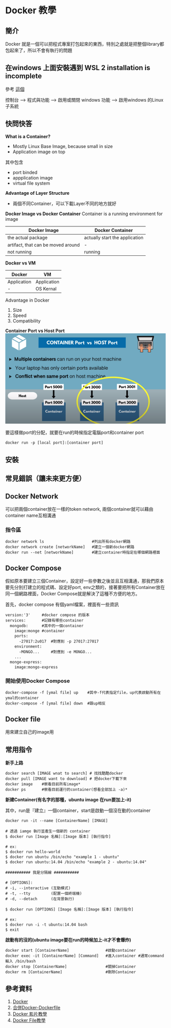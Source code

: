 # Docker 教學

## 簡介

Docker 就是一個可以把程式專案打包起來的東西，特別之處就是把整個library都包起來了，所以不會有執行的問題

## 在windows 上面安裝遇到 WSL 2 installation is incomplete

參考 [這個](https://bbs.huaweicloud.com/blogs/359540)

控制台 --> 程式與功能 --> 啟用或關閉 windows 功能 --> 啟用windows 的Linux 子系統

## 快問快答

**What is a Container?**
- Mostly Linux Base Image, because small in size
- Application image on top

其中包含
- port binded
- appplication image
- virtual file system

**Advantage of Layer Structure**
- 兩個不同Container，可以下載Layer不同的地方就好

**Docker Image vs Docker Container**
Container is a running environment for image

|Docker Image|Docker Container|
|-|-|
|the actual package|actually start the application|
|artifact, that can be moved around|-|
|not running|running|

**Docker vs VM**

|Docker|VM|
|-|-|
|Application|Application|
|-|OS Kernal|

Advantage in Docker

1. Size
2. Speed
3. Compatibility

**Container Port vs Host Port**
![dockerPort](figure/dockerPort.png)

要這樣做port的分配，就要在run的時候指定電腦port和container port

~~~docker
docker run -p [local port]:[container port]
~~~


## 安裝


## 常見錯誤（讓未來更方便）

## Docker Network

可以把兩個container放在一樣的token network, 兩個container就可以藉由container name互相溝通

### 指令區

~~~docker
docker network ls                     #列出所有docker網路
docker network create [networkName]   #建立一個新docker網路
docker run --net [networkName]        #建立container時指定在哪個網路裡面
~~~

## Docker Compose

假如原本要建立三個Container，設定好一些參數之後並且互相溝通，那我們原本要先分別打建立的程式碼、設定好port, env之類的，接著要把所有Container放在同一個網路裡面，Docker Compose就是解決了這種不方便的地方。

首先，docker compose 有個yaml檔案，裡面有一些資訊

~~~docker
version:'3'     #docker compose 的版本
services:       #記錄有哪些container
  mongodb:      #其中的一個container
    image:monge #container
    ports:
      -27017:2u017  #對應到 -p 27017:27017
    environment:
      -MONGO...     #對應到 -e MONGO...
    ...
  monge-express:
    image:mongo-express
~~~

### 開始使用Docker Compose
~~~docker
docker-compose -f [ymal file] up    #其中-f代表指定file，up代表啟動所有在ymal的container
docker-compose -f [ymal file] down  #跟up相反
~~~

## Docker file
用來建立自己的image用


## 常用指令

**新手上路**

~~~docker
docker search [IMAGE wnat to search] # 找找酷酷docker
docker pull [IMAGE want to download] # 把docker下載下來
docker image    #察看目前所有image*
docker ps       #察看目前運行的container(想看全部加上 -a)*
~~~
**新建Container(有名字的那種，ubuntu image 在run要加上-it)**

其中，run是『建立』一個container，start是啟動一個沒在動的container

~~~docker
docker run -it --name [ContainerName] [IMAGE] 

# 透過 iamge 執行並產生一個新的 container
$ docker run [Image 名稱]:[Image 版本] [執行指令]

# ex:
$ docker run hello-world
$ docker run ubuntu /bin/echo "example 1 - ubuntu"
$ docker run ubuntu:14.04 /bin/echo "example 2 - ubuntu:14.04"

########### 我是分隔線 ###########

# [OPTIONS]:
# -i, --interactive (互動模式)
# -t, --tty         (配置一個終端機)
# -d, --detach      (在背景執行)

$ docker run [OPTIONS] [Image 名稱]:[Image 版本] [執行指令]

# ex:
$ docker run -i -t ubuntu:14.04 bash
$ exit
~~~
**啟動有的沒的(ubuntu image要在run的時候加上-it才不會爆炸)**
~~~docker
docker start [ContainerName]                #啟動container
docker exec -it [ContainerName] [Command]   #進入container #通常command 輸入 /bin/bash
docker stop [ContainerName]                 #關掉Container
docker rm [ContainerName]                   #刪除Container
~~~


## 參考資料
1. [Docker](https://github.com/twtrubiks/docker-tutorial)
2. [合併Docker-Dockerfile](https://ithelp.ithome.com.tw/articles/10187192)
3. [Docker 影片教學](https://www.youtube.com/watch?v=3c-iBn73dDE&ab_channel=TechWorldwithNana)
4. [Docker File教學](https://ithelp.ithome.com.tw/articles/10191016)
